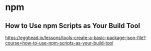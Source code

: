 # npm






## How to Use npm Scripts as Your Build Tool



https://egghead.io/lessons/tools-create-a-basic-package-json-file?course=how-to-use-npm-scripts-as-your-build-tool








